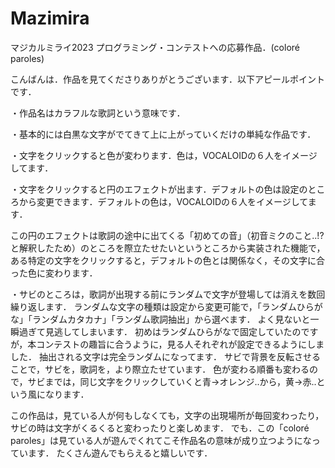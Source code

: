 # Mazimira
マジカルミライ2023 プログラミング・コンテストへの応募作品．(coloré paroles)

こんばんは．作品を見てくださりありがとうございます．以下アピールポイントです．

・作品名はカラフルな歌詞という意味です．

・基本的には白黒な文字がでてきて上に上がっていくだけの単純な作品です．

・文字をクリックすると色が変わります．色は，VOCALOIDの６人をイメージしてます．

・文字をクリックすると円のエフェクトが出ます．デフォルトの色は設定のところから変更できます．デフォルトの色は，VOCALOIDの６人をイメージしてます．

この円のエフェクトは歌詞の途中に出てくる「初めての音」（初音ミクのこと..!?と解釈したため）のところを際立たせたいというところから実装された機能で，ある特定の文字をクリックすると，デフォルトの色とは関係なく，その文字に合った色に変わります．

・サビのところは，歌詞が出現する前にランダムで文字が登場しては消えを数回繰り返します．
ランダムな文字の種類は設定から変更可能で，「ランダムひらがな」「ランダムカタカナ」「ランダム歌詞抽出」から選べます．
よく見ないと一瞬過ぎて見逃してしまいます．
初めはランダムひらがなで固定していたのですが，本コンテストの趣旨に合うように，見る人それぞれが設定できるようにしました．
抽出される文字は完全ランダムになってます．
サビで背景を反転させることで，サビを，歌詞を，より際立たせています．
色が変わる順番も変わるので，サビまでは，同じ文字をクリックしていくと青→オレンジ..から，黄→赤..という風になります．


この作品は，見ている人が何もしなくても，文字の出現場所が毎回変わったり，サビの時は文字がくるくると変わったりと楽しめます．
でも．この「coloré paroles」は見ている人が遊んでくれてこそ作品名の意味が成り立つようになっています．
たくさん遊んでもらえると嬉しいです．
